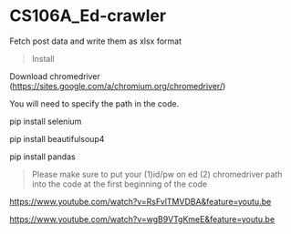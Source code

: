 # CS106A_Ed-crawler
Fetch post data and write them as xlsx format

> Install

Download chromedriver (https://sites.google.com/a/chromium.org/chromedriver/)

You will need to specify the path in the code.

pip install selenium

pip install beautifulsoup4

pip install pandas

> Please make sure to put your (1)id/pw on ed (2) chromedriver path into the code at the first beginning of the code 


https://www.youtube.com/watch?v=RsFvlTMVDBA&feature=youtu.be

https://www.youtube.com/watch?v=wgB9VTgKmeE&feature=youtu.be
